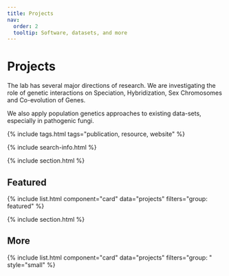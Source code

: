 ```yaml
---
title: Projects
nav:
  order: 2
  tooltip: Software, datasets, and more
---
```


# Projects

The lab has several major directions of research. We are investigating the role of genetic interactions on Speciation, Hybridization, Sex Chromosomes and Co-evolution of Genes.

We also apply population genetics approaches to existing data-sets, especially in pathogenic fungi.

{% include tags.html tags="publication, resource, website" %}

{% include search-info.html %}

{% include section.html %}

## Featured

{% include list.html component="card" data="projects" filters="group: featured" %}

{% include section.html %}

## More

{% include list.html component="card" data="projects" filters="group: " style="small" %}

